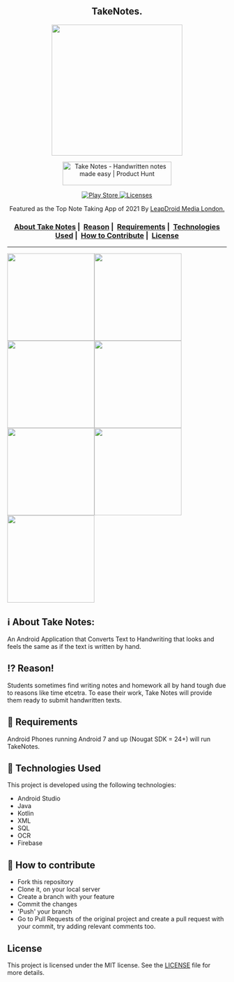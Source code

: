 <h2 align="center">TakeNotes.</h2>
<p align="center">
  <img src="https://i.ibb.co/qgjstR6/logo.png" width="300" heigth="300"\>
</p>
<p align = "center"><a href="https://www.producthunt.com/posts/take-notes?utm_source=badge-featured&utm_medium=badge&utm_souce=badge-take-notes" target="_blank"><img src="https://api.producthunt.com/widgets/embed-image/v1/featured.svg?post_id=303196&theme=dark" alt="Take Notes - Handwritten notes made easy | Product Hunt" style="width: 250px; height: 54px;" width="250" height="54" /></a></p>
<p align="center">
  <a href = "https://play.google.com/store/apps/details?id=com.aaxena.takenotes">
    <img alt="Play Store" src="https://img.shields.io/badge/Google_Play-414141?style=for-the-badge&logo=google-play&logoColor=white" />
  </a>
  <a href="LICENSE">
    <img alt="Licenses" src="https://img.shields.io/github/license/Ileriayo/markdown-badges?style=for-the-badge">
  </a>
</p>
<p align="center">
Featured as the Top Note Taking App of 2021 By <a href ="https://leapdroid.com/best-note-taking-apps-of-2021-android/"</a>LeapDroid Media London.
</p>

<h3 align="center">
  <a href="#information_source">About  Take Notes</a>&nbsp;|&nbsp;
  <a href="#interrobang-reason">Reason</a>&nbsp;|&nbsp;
  <a href="#seedling-requirements">Requirements</a>&nbsp;|&nbsp;
  <a href="#rocket-technologies-used">Technologies Used</a>&nbsp;|&nbsp;
  <a href="#link-how-to-contribute">How to Contribute</a>&nbsp;|&nbsp;
  <a href="#license">License</a>
</h3>

___
<img src="https://i.ibb.co/yFYZ22T/unnamed.png" width="200"><img src="https://i.ibb.co/3NCdw8J/unnamed-1.png" width="200"><img src="https://i.ibb.co/HYw6CWG/unnamed-2.png" width="200"><img src="https://i.ibb.co/4ty77Ln/unnamed-3.png" width="200"><img src="https://i.ibb.co/vhx5j09/unnamed-4.png" width="200"><img src="https://i.ibb.co/PNqYZHR/unnamed-5.png" width="200"><img src="https://i.ibb.co/vk79YzQ/unnamed-6.png" width="200">

## :information_source: About Take Notes:

An Android Application that Converts Text to Handwriting that looks and feels the same as if the text is written by hand.
## :interrobang: Reason!

Students sometimes find writing notes and homework all by hand tough due to reasons like time etcetra. To ease their work, Take Notes will provide them ready to submit handwritten texts.

## :seedling: Requirements

Android Phones running Android 7 and up (Nougat SDK = 24+) will run TakeNotes.

## :rocket: Technologies Used

This project is developed using the following technologies:
- Android Studio
- Java
- Kotlin
- XML
- SQL
- OCR
- Firebase 


## :link: How to contribute 

- Fork this repository
- Clone it, on your local server
- Create a branch with your feature
- Commit the changes
- 'Push' your branch
- Go to Pull Requests of the original project and create a pull request with your commit, try adding relevant comments too.

## License

This project is licensed under the MIT license. See the [LICENSE](LICENSE) file for more details.
